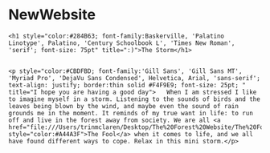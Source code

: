 # NewWebsite
<html lang="en">
<head>
<meta charset="UTF-8">
<title>The Storm</title>
</head>
	<link rel="stylesheet" href="Style.css">
	
<body>
	
	<h1 style="color:#284B63; font-family:Baskerville, 'Palatino Linotype', Palatino, 'Century Schoolbook L', 'Times New Roman', 'serif'; font-size: 75pt" title=":)">The Storm</h1>
	
	
	<p style="color:#CBDFBD; font-family:'Gill Sans', 'Gill Sans MT', 'Myriad Pro', 'DejaVu Sans Condensed', Helvetica, Arial, 'sans-serif'; text-align: justify; border:thin solid #F4F9E9; font-size: 25pt; " title="I hope you are having a good day">	When I am stressed I like to imagine myself in a storm. Listening to the sounds of birds and the leaves being blown by the wind, and maybe even the sound of rain grounds me in the moment. It reminds of my true want in life: to run off and live in the forest away from society. We are all <a href="file:///Users/trinmclaren/Desktop/The%20Forest%20Website/The%20Fool.html;" style="color:#A44A3F">The Fool</a> when it comes to life, and we all have found different ways to cope. Relax in this mini storm.</p>
	
</body>
</html>
